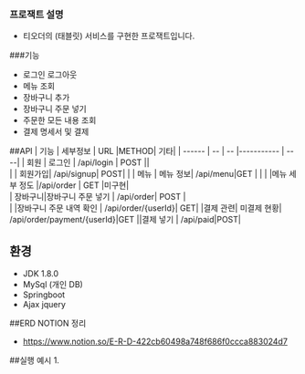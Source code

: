 ### 프로잭트 설명

- 티오더의 (태블릿) 서비스를 구현한 프로잭트입니다.

###기능 

- 로그인 로그아웃
- 메뉴 조회 
- 장바구니 추가
- 장바구니 주문 넣기
- 주문한 모든 내용 조회 
- 결제 명세서 및 결제


##API
| 기능 | 세부정보 | URL |METHOD|  기타|
| ------ | -- | -- |----------- |  ----|
| 회원 | 로그인 | /api/login | POST ||  
|  | 회원가입| /api/signup| POST|  |
| 메뉴 | 메뉴 정보| /api/menu|GET   |  |
|  |메뉴 세부 정도  |/api/order | GET️  |미구현|  
|  장바구니|장바구니 주문 넣기  | /api/order| POST |  
|  |장바구니 주문 내역 확인  | /api/order/{userId}| GET|
|결제 관련| 미결제 현황| /api/order/payment/{userId}|GET
||결제 넣기 | /api/paid|POST|


## 환경
- JDK 1.8.0
- MySql (개인 DB)
- Springboot 
- Ajax jquery


##ERD
NOTION 정리
- https://www.notion.so/E-R-D-422cb60498a748f686f0ccca883024d7



##실행 예시
1. 
